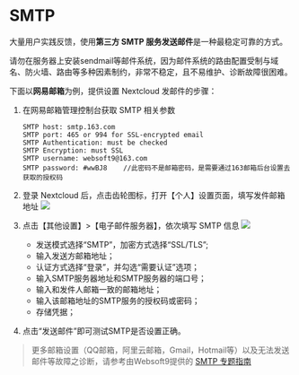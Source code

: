 # SMTP

大量用户实践反馈，使用**第三方 SMTP 服务发送邮件**是一种最稳定可靠的方式。  

请勿在服务器上安装sendmail等邮件系统，因为邮件系统的路由配置受制与域名、防火墙、路由等多种因素制约，非常不稳定，且不易维护、诊断故障很困难。

下面以**网易邮箱**为例，提供设置 Nextcloud 发邮件的步骤：

1. 在网易邮箱管理控制台获取 SMTP 相关参数
   ```
   SMTP host: smtp.163.com
   SMTP port: 465 or 994 for SSL-encrypted email
   SMTP Authentication: must be checked
   SMTP Encryption: must SSL
   SMTP username: websoft9@163.com
   SMTP password: #wwBJ8    //此密码不是邮箱密码，是需要通过163邮箱后台设置去获取的授权码
   ```
2. 登录 Nextcloud 后，点击齿轮图标，打开【个人】设置页面，填写发件邮箱地址
   ![](https://libs.websoft9.com/Websoft9/DocsPicture/zh/nextcloud/nextcloud-smtp-2-websoft9.png)

3. 点击【其他设置】>【电子邮件服务器】，依次填写 SMTP 信息
   ![](https://libs.websoft9.com/Websoft9/DocsPicture/zh/nextcloud/nextcloud-smtp-1-websoft9.png)

    * 发送模式选择“SMTP”，加密方式选择“SSL/TLS”;
    * 输入发送方邮箱地址；
    * 认证方式选择“登录”，并勾选“需要认证”选项；
    * 输入SMTP服务器地址和SMTP服务器的端口号；
    * 输入和发件人邮箱一致的邮箱地址；
    * 输入该邮箱地址的SMTP服务的授权码或密码；
    * 存储凭据；

3. 点击“发送邮件”即可测试SMTP是否设置正确。
     
> 更多邮箱设置（QQ邮箱，阿里云邮箱，Gmail，Hotmail等）以及无法发送邮件等故障之诊断，请参考由Websoft9提供的 [SMTP 专题指南](https://support.websoft9.com/docs/faq/zh/tech-smtp.html)